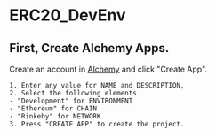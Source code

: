 # ERC20_DevEnv

## First, Create Alchemy Apps.
Create an account in [Alchemy](https://www.alchemy.com/) and click "Create App".
```
1. Enter any value for NAME and DESCRIPTION,
2. Select the following elements
- "Development" for ENVIRONMENT
- "Ethereum" for CHAIN
- "Rinkeby" for NETWORK
3. Press "CREATE APP" to create the project.
```